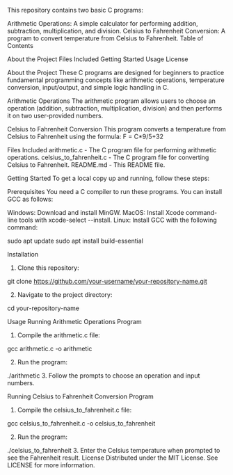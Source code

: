 This repository contains two basic C programs:

Arithmetic Operations: A simple calculator for performing addition, subtraction, multiplication, and division.
Celsius to Fahrenheit Conversion: A program to convert temperature from Celsius to Fahrenheit.
Table of Contents

About the Project
Files Included
Getting Started
Usage
License

About the Project
These C programs are designed for beginners to practice fundamental programming concepts like arithmetic operations, temperature conversion, input/output, and simple logic handling in C.

Arithmetic Operations
The arithmetic program allows users to choose an operation (addition, subtraction, multiplication, division) and then performs it on two user-provided numbers.

Celsius to Fahrenheit Conversion
This program converts a temperature from Celsius to Fahrenheit using the formula: F = C*9/5+32

Files Included
arithmetic.c - The C program file for performing arithmetic operations.
celsius_to_fahrenheit.c - The C program file for converting Celsius to Fahrenheit.
README.md - This README file.

Getting Started
To get a local copy up and running, follow these steps:

Prerequisites
You need a C compiler to run these programs. You can install GCC as follows:

Windows: Download and install MinGW.
MacOS: Install Xcode command-line tools with xcode-select --install.
Linux: Install GCC with the following command:

sudo apt update
sudo apt install build-essential

Installation

1. Clone this repository:

git clone https://github.com/your-username/your-repository-name.git

2. Navigate to the project directory:

cd your-repository-name

Usage
Running Arithmetic Operations Program
1. Compile the arithmetic.c file:

gcc arithmetic.c -o arithmetic

2. Run the program:

./arithmetic
3. Follow the prompts to choose an operation and input numbers.

Running Celsius to Fahrenheit Conversion Program

1. Compile the celsius_to_fahrenheit.c file:

gcc celsius_to_fahrenheit.c -o celsius_to_fahrenheit

2. Run the program:

./celsius_to_fahrenheit
3. Enter the Celsius temperature when prompted to see the Fahrenheit result.
License
Distributed under the MIT License. See LICENSE for more information.
